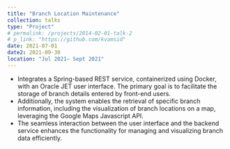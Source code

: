 ```yaml
---
title: "Branch Location Maintenance"
collection: talks
type: "Project"
# permalink: /projects/2014-02-01-talk-2
# p_link: "https://github.com/kvamsid"
date: 2021-07-01
date2: 2021-09-30
location: "Jul 2021– Sept 2021"
---
```

* Integrates a Spring-based REST service, containerized using Docker, with an Oracle JET user interface. The primary goal is to facilitate the storage of branch details entered by front-end users. 
* Additionally, the system enables the retrieval of specific branch information, including the visualization of branch locations on a map, leveraging the Google Maps Javascript API. 
* The seamless interaction between the user interface and the backend service enhances the functionality for managing and visualizing branch data efficiently.
